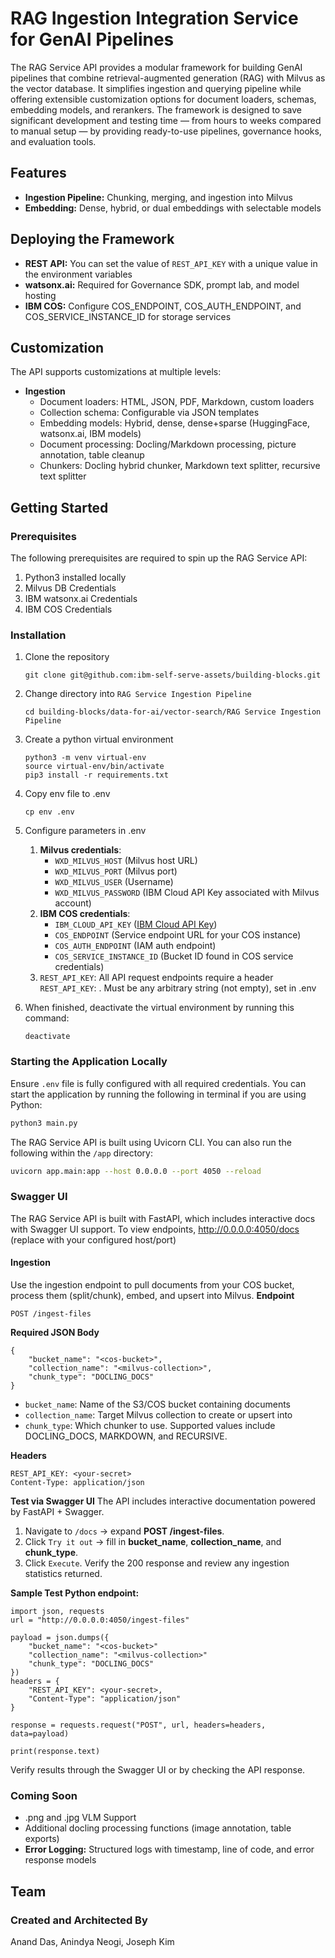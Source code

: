 # RAG Ingestion Integration Service for GenAI Pipelines

The RAG Service API provides a modular framework for building GenAI pipelines that combine retrieval-augmented generation (RAG) with Milvus as the vector database. It simplifies ingestion and querying pipeline while offering extensible customization options for document loaders, schemas, embedding models, and rerankers. The framework is designed to save significant development and testing time — from hours to weeks compared to manual setup — by providing ready-to-use pipelines, governance hooks, and evaluation tools.

## Features
* **Ingestion Pipeline:** Chunking, merging, and ingestion into Milvus
* **Embedding:** Dense, hybrid, or dual embeddings with selectable models

## Deploying the Framework
* **REST API:** You can set the value of `REST_API_KEY` with a unique value in the environment variables
* **watsonx.ai:** Required for Governance SDK, prompt lab, and model hosting
* **IBM COS:** Configure COS_ENDPOINT, COS_AUTH_ENDPOINT, and COS_SERVICE_INSTANCE_ID for storage services

## Customization
The API supports customizations at multiple levels:
* **Ingestion**
    * Document loaders: HTML, JSON, PDF, Markdown, custom loaders
    * Collection schema: Configurable via JSON templates
    * Embedding models: Hybrid, dense, dense+sparse (HuggingFace, watsonx.ai, IBM models)
    * Document processing: Docling/Markdown processing, picture annotation, table cleanup
    * Chunkers: Docling hybrid chunker, Markdown text splitter, recursive text splitter

## Getting Started
### Prerequisites
The following prerequisites are required to spin up the RAG Service API:
1. Python3 installed locally
2. Milvus DB Credentials
3. IBM watsonx.ai Credentials
4. IBM COS Credentials

### Installation
1. Clone the repository
    ```
    git clone git@github.com:ibm-self-serve-assets/building-blocks.git
    ```

2. Change directory into `RAG Service Ingestion Pipeline`
    ```
    cd building-blocks/data-for-ai/vector-search/RAG Service Ingestion Pipeline
    ```

3. Create a python virtual environment
    ```
    python3 -m venv virtual-env
    source virtual-env/bin/activate
    pip3 install -r requirements.txt
    ```

4. Copy env file to .env
    ```
    cp env .env
    ```

5. Configure parameters in .env
    1. **Milvus credentials**: 
        * `WXD_MILVUS_HOST` (Milvus host URL)
        * `WXD_MILVUS_PORT` (Milvus port)
        * `WXD_MILVUS_USER` (Username)
        * `WXD_MILVUS_PASSWORD` (IBM Cloud API Key associated with Milvus account)
    2. **IBM COS credentials**: 
        * `IBM_CLOUD_API_KEY` ([IBM Cloud API Key](<https://cloud.ibm.com/iam/apikeys>))
        * `COS_ENDPOINT` (Service endpoint URL for your COS instance)
        * `COS_AUTH_ENDPOINT` (IAM auth endpoint)
        * `COS_SERVICE_INSTANCE_ID` (Bucket ID found in COS service credentials)
    3. `REST_API_KEY`: All API request endpoints require a header `REST_API_KEY`: <your-secret>. Must be any arbitrary string (not empty), set in .env

6. When finished, deactivate the virtual environment by running this command: 
    ```
    deactivate
    ```

### Starting the Application Locally
Ensure `.env` file is fully configured with all required credentials. You can start the application by running the following in terminal if you are using Python:
```bash
python3 main.py
```

The RAG Service API is built using Uvicorn CLI. You can also run the following within the `/app` directory:
```bash
uvicorn app.main:app --host 0.0.0.0 --port 4050 --reload
```

### Swagger UI
The RAG Service API is built with FastAPI, which includes interactive docs with Swagger UI support. 
To view endpoints, http://0.0.0.0:4050/docs (replace with your configured host/port)
#### Ingestion
Use the ingestion endpoint to pull documents from your COS bucket, process them (split/chunk), embed, and upsert into Milvus.
**Endpoint** 
```
POST /ingest-files
```
**Required JSON Body**
```
{
    "bucket_name": "<cos-bucket>",
    "collection_name": "<milvus-collection>",
    "chunk_type": "DOCLING_DOCS"
}
```
* `bucket_name`: Name of the S3/COS bucket containing documents
* `collection_name`: Target Milvus collection to create or upsert into
* `chunk_type`: Which chunker to use. Supported values include DOCLING_DOCS, MARKDOWN, and RECURSIVE.

**Headers**
```
REST_API_KEY: <your-secret>
Content-Type: application/json
```

**Test via Swagger UI**
The API includes interactive documentation powered by FastAPI + Swagger.
1. Navigate to `/docs` → expand **POST /ingest-files**.
2. Click `Try it out` → fill in **bucket_name**, **collection_name**, and **chunk_type**.
3. Click `Execute`. Verify the 200 response and review any ingestion statistics returned.

**Sample Test Python endpoint:**
```
import json, requests
url = "http://0.0.0.0:4050/ingest-files"

payload = json.dumps({
    "bucket_name": "<cos-bucket>"
    "collection_name": "<milvus-collection>"
    "chunk_type": "DOCLING_DOCS"
})
headers = {
    "REST_API_KEY": <your-secret>,
    "Content-Type": "application/json"
}

response = requests.request("POST", url, headers=headers, data=payload)

print(response.text)
```

Verify results through the Swagger UI or by checking the API response.

### **Coming Soon**
* .png and .jpg VLM Support
* Additional docling processing functions (image annotation, table exports)
* **Error Logging:** Structured logs with timestamp, line of code, and error response models

## Team
### Created and Architected By
Anand Das, Anindya Neogi, Joseph Kim
